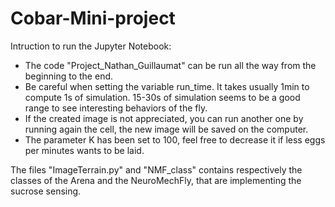 # Cobar-Mini-project

Intruction to run the Jupyter Notebook:
- The code "Project_Nathan_Guillaumat" can be run all the way from the beginning to the end.
- Be careful when setting the variable run_time. It takes usually 1min to compute 1s of simulation. 15-30s of simulation seems to be a good range to see interesting behaviors of the fly.
- If the created image is not appreciated, you can run another one by running again the cell, the new image will be saved on the computer.
- The parameter K has been set to 100, feel free to decrease it if less eggs per minutes wants to be laid.

The files "ImageTerrain.py" and "NMF_class" contains respectively the classes of the Arena and the NeuroMechFly, that are implementing the sucrose sensing. 
